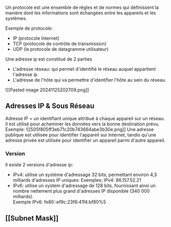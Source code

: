 

Un protocole est une ensemble de règles et de normes qui définissent la manière dont les informations sont échangées entre les appareils et les systèmes.

Exemple de protocole:

- IP (protocole Internet)
- TCP (protocole de contrôle de transmission)
- UDP (le protocole de datagramme utilisateur)

Une adresse ip est constitué de 2 parties 
- L'adresse réseau: qui permet d'identifié le réseau auquel appartient l'adresse ip 
- L'adresse de l'hôte qui va permettre d'identifier l'hôte au sein du réseau.

![[Pasted image 20241125202709.png]]
## Adresses IP & Sous Réseau

Adresse IP = un identifiant unique attribué à chaque appareil sur un réseau. Il est utilisé pour acheminer les données vers la bonne destination prévu.  
Exemple: 
![[505f805ff3eb71c20b743664abe3b30e.png]]
Une adresse publique est utilisée pour identifier l'appareil sur Internet, tandis qu'une adresse privée est utilisée pour identifier un appareil parmi d'autre appareil.

### Version

Il existe 2 versions d'adresse ip:

- IPv4: utilise un système d'adressage 32 bits, permettant environ 4,3 milliards d'adresses IP uniques: Exemples: IPv4: 86.157.52.21
- IPv6: utilise un system d'adressage de 128 bits, fournissant ainsi un nombre nettement plus grand d'adresses IP disponible (340 000 milliards).  
  Exemple IPv6: fe80::ef9c:23f6:41f4:bf80%5

## [[Subnet Mask]] 

